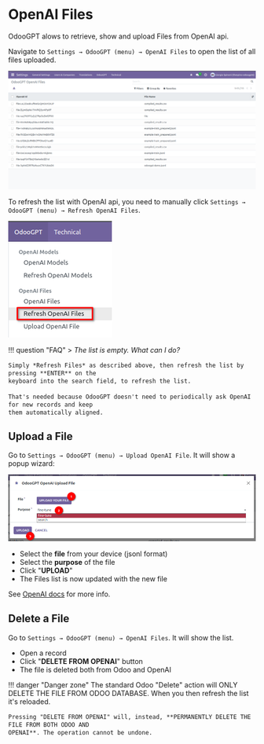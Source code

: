 # OpenAI Files

OdooGPT alows to retrieve, show and upload Files from OpenAI api. 

Navigate to `Settings → OdooGPT (menu) → OpenAI Files` to open the list of all files uploaded. 

![OpenAI Files list](./advanced-usage/openai-files-list.png)

To refresh the list with OpenAI api, you need to manually click 
`Settings → OdooGPT (menu) → Refresh OpenAI Files`. 

![OpenAI Files refresh](./advanced-usage/openai-files-refresh.png)


!!! question "FAQ"
    > *The list is empty. What can I do?*

    Simply *Refresh Files* as described above, then refresh the list by pressing **ENTER** on the 
    keyboard into the search field, to refresh the list. 

    That's needed because OdooGPT doesn't need to periodically ask OpenAI for new records and keep 
    them automatically aligned.


## Upload a File

Go to `Settings → OdooGPT (menu) → Upload OpenAI File`. It will show a popup wizard: 

![OpenAI Files upload](./advanced-usage/openai-files-upload.png)

- Select the **file** from your device (jsonl format)
- Select the **purpose** of the file 
- Click "**UPLOAD**"
- The Files list is now updated with the new file

See [OpenAI docs](https://platform.openai.com/docs/api-reference/files) for more info. 


## Delete a File

Go to `Settings → OdooGPT (menu) → OpenAI Files`. It will show the list. 

- Open a record
- Click "**DELETE FROM OPENAI**" button
- The file is deleted both from Odoo and OpenAI

!!! danger "Danger zone"
    The standard Odoo "Delete" action will ONLY DELETE THE FILE FROM ODOO DATABASE. When you then 
    refresh the list it's reloaded. 

    Pressing "DELETE FROM OPENAI" will, instead, **PERMANENTLY DELETE THE FILE FROM BOTH ODOO AND 
    OPENAI**. The operation cannot be undone.


